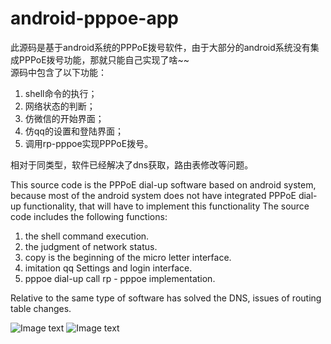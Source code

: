 # android-pppoe-app

此源码是基于android系统的PPPoE拨号软件，由于大部分的android系统没有集成PPPoE拨号功能，那就只能自己实现了啥~~   
源码中包含了以下功能：

1. shell命令的执行；  
2. 网络状态的判断；  
3. 仿微信的开始界面；  
4. 仿qq的设置和登陆界面；  
5. 调用rp-pppoe实现PPPoE拨号。

相对于同类型，软件已经解决了dns获取，路由表修改等问题。

This source code is the PPPoE dial-up software based on android system, because most of the android system does not have integrated PPPoE dial-up functionality, that will have to implement this functionality 
The source code includes the following functions:

1. the shell command execution.
2. the judgment of network status.
3. copy is the beginning of the micro letter interface. 
4. imitation qq Settings and login interface.
5. pppoe dial-up call rp - pppoe implementation.

Relative to the same type of software has solved the DNS, issues of routing table changes.  


![Image text](https://raw.githubusercontent.com/yawenok/pppoe-android-app/master/img/1.jpg)
![Image text](https://raw.githubusercontent.com/yawenok/pppoe-android-app/master/img/2.jpg)
